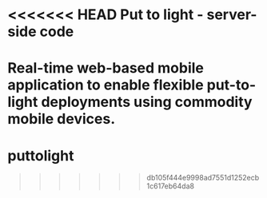 <<<<<<< HEAD
Put to light - server-side code
==========
Real-time web-based mobile application to enable flexible put-to-light deployments using commodity mobile devices.
=======
puttolight
==========
>>>>>>> db105f444e9998ad7551d1252ecb1c617eb64da8
